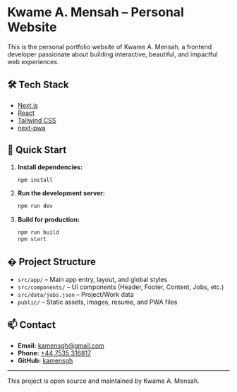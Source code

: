 

# Kwame A. Mensah – Personal Website

This is the personal portfolio website of Kwame A. Mensah, a frontend developer passionate about building interactive, beautiful, and impactful web experiences.


## 🛠️ Tech Stack

- [Next.js](https://nextjs.org/)
- [React](https://react.dev/)
- [Tailwind CSS](https://tailwindcss.com/)
- [next-pwa](https://github.com/shadowwalker/next-pwa)

## 🚀 Quick Start

1. **Install dependencies:**
   ```bash
   npm install
   ```
2. **Run the development server:**
   ```bash
   npm run dev
   ```
3. **Build for production:**
   ```bash
   npm run build
   npm start
   ```

## � Project Structure

- `src/app/` – Main app entry, layout, and global styles
- `src/components/` – UI components (Header, Footer, Content, Jobs, etc.)
- `src/data/jobs.json` – Project/Work data
- `public/` – Static assets, images, resume, and PWA files


## 📫 Contact

- **Email:** [kamensgh@gmail.com](mailto:kamensgh@gmail.com)
- **Phone:** [+44 7535 316817](tel:+447535316817)
- **GitHub:** [kamensgh](https://github.com/kamensgh)

---
This project is open source and maintained by Kwame A. Mensah.

